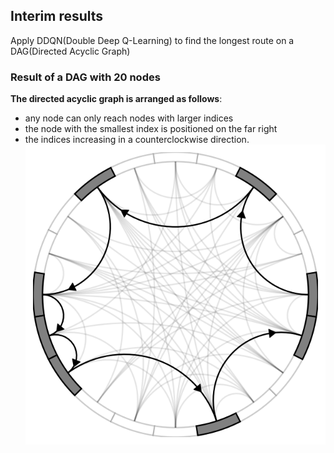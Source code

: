 ## Interim results
Apply DDQN(Double Deep Q-Learning) to find the longest route on a DAG(Directed Acyclic Graph)

### Result of a DAG with 20 nodes
**The directed acyclic graph is arranged as follows**:
- any node can only reach nodes with larger indices
- the node with the smallest index is positioned on the far right
- the indices increasing in a counterclockwise direction.
![](example.png)